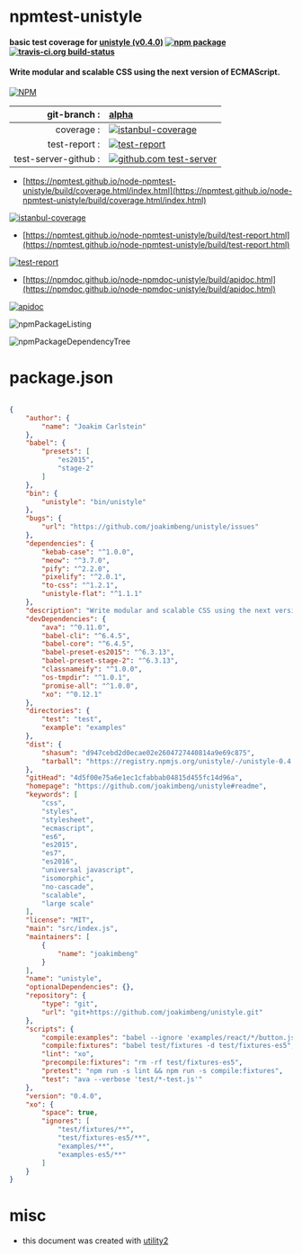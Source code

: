 # npmtest-unistyle

#### basic test coverage for  [unistyle (v0.4.0)](https://github.com/joakimbeng/unistyle#readme)  [![npm package](https://img.shields.io/npm/v/npmtest-unistyle.svg?style=flat-square)](https://www.npmjs.org/package/npmtest-unistyle) [![travis-ci.org build-status](https://api.travis-ci.org/npmtest/node-npmtest-unistyle.svg)](https://travis-ci.org/npmtest/node-npmtest-unistyle)

#### Write modular and scalable CSS using the next version of ECMAScript.

[![NPM](https://nodei.co/npm/unistyle.png?downloads=true&downloadRank=true&stars=true)](https://www.npmjs.com/package/unistyle)

| git-branch : | [alpha](https://github.com/npmtest/node-npmtest-unistyle/tree/alpha)|
|--:|:--|
| coverage : | [![istanbul-coverage](https://npmtest.github.io/node-npmtest-unistyle/build/coverage.badge.svg)](https://npmtest.github.io/node-npmtest-unistyle/build/coverage.html/index.html)|
| test-report : | [![test-report](https://npmtest.github.io/node-npmtest-unistyle/build/test-report.badge.svg)](https://npmtest.github.io/node-npmtest-unistyle/build/test-report.html)|
| test-server-github : | [![github.com test-server](https://npmtest.github.io/node-npmtest-unistyle/GitHub-Mark-32px.png)](https://npmtest.github.io/node-npmtest-unistyle/build/app/index.html) | | build-artifacts : | [![build-artifacts](https://npmtest.github.io/node-npmtest-unistyle/glyphicons_144_folder_open.png)](https://github.com/npmtest/node-npmtest-unistyle/tree/gh-pages/build)|

- [https://npmtest.github.io/node-npmtest-unistyle/build/coverage.html/index.html](https://npmtest.github.io/node-npmtest-unistyle/build/coverage.html/index.html)

[![istanbul-coverage](https://npmtest.github.io/node-npmtest-unistyle/build/screenCapture.buildCi.browser.%252Ftmp%252Fbuild%252Fcoverage.lib.html.png)](https://npmtest.github.io/node-npmtest-unistyle/build/coverage.html/index.html)

- [https://npmtest.github.io/node-npmtest-unistyle/build/test-report.html](https://npmtest.github.io/node-npmtest-unistyle/build/test-report.html)

[![test-report](https://npmtest.github.io/node-npmtest-unistyle/build/screenCapture.buildCi.browser.%252Ftmp%252Fbuild%252Ftest-report.html.png)](https://npmtest.github.io/node-npmtest-unistyle/build/test-report.html)

- [https://npmdoc.github.io/node-npmdoc-unistyle/build/apidoc.html](https://npmdoc.github.io/node-npmdoc-unistyle/build/apidoc.html)

[![apidoc](https://npmdoc.github.io/node-npmdoc-unistyle/build/screenCapture.buildCi.browser.%252Ftmp%252Fbuild%252Fapidoc.html.png)](https://npmdoc.github.io/node-npmdoc-unistyle/build/apidoc.html)

![npmPackageListing](https://npmtest.github.io/node-npmtest-unistyle/build/screenCapture.npmPackageListing.svg)

![npmPackageDependencyTree](https://npmtest.github.io/node-npmtest-unistyle/build/screenCapture.npmPackageDependencyTree.svg)



# package.json

```json

{
    "author": {
        "name": "Joakim Carlstein"
    },
    "babel": {
        "presets": [
            "es2015",
            "stage-2"
        ]
    },
    "bin": {
        "unistyle": "bin/unistyle"
    },
    "bugs": {
        "url": "https://github.com/joakimbeng/unistyle/issues"
    },
    "dependencies": {
        "kebab-case": "^1.0.0",
        "meow": "^3.7.0",
        "pify": "^2.2.0",
        "pixelify": "^2.0.1",
        "to-css": "^1.2.1",
        "unistyle-flat": "^1.1.1"
    },
    "description": "Write modular and scalable CSS using the next version of ECMAScript.",
    "devDependencies": {
        "ava": "^0.11.0",
        "babel-cli": "^6.4.5",
        "babel-core": "^6.4.5",
        "babel-preset-es2015": "^6.3.13",
        "babel-preset-stage-2": "^6.3.13",
        "classnameify": "^1.0.0",
        "os-tmpdir": "^1.0.1",
        "promise-all": "^1.0.0",
        "xo": "^0.12.1"
    },
    "directories": {
        "test": "test",
        "example": "examples"
    },
    "dist": {
        "shasum": "d947cebd2d0ecae02e2604727440814a9e69c875",
        "tarball": "https://registry.npmjs.org/unistyle/-/unistyle-0.4.0.tgz"
    },
    "gitHead": "4d5f00e75a6e1ec1cfabbab04815d455fc14d96a",
    "homepage": "https://github.com/joakimbeng/unistyle#readme",
    "keywords": [
        "css",
        "styles",
        "stylesheet",
        "ecmascript",
        "es6",
        "es2015",
        "es7",
        "es2016",
        "universal javascript",
        "isomorphic",
        "no-cascade",
        "scalable",
        "large scale"
    ],
    "license": "MIT",
    "main": "src/index.js",
    "maintainers": [
        {
            "name": "joakimbeng"
        }
    ],
    "name": "unistyle",
    "optionalDependencies": {},
    "repository": {
        "type": "git",
        "url": "git+https://github.com/joakimbeng/unistyle.git"
    },
    "scripts": {
        "compile:examples": "babel --ignore 'examples/react/*/button.js' examples -d examples-es5",
        "compile:fixtures": "babel test/fixtures -d test/fixtures-es5",
        "lint": "xo",
        "precompile:fixtures": "rm -rf test/fixtures-es5",
        "pretest": "npm run -s lint && npm run -s compile:fixtures",
        "test": "ava --verbose 'test/*-test.js'"
    },
    "version": "0.4.0",
    "xo": {
        "space": true,
        "ignores": [
            "test/fixtures/**",
            "test/fixtures-es5/**",
            "examples/**",
            "examples-es5/**"
        ]
    }
}
```



# misc
- this document was created with [utility2](https://github.com/kaizhu256/node-utility2)
